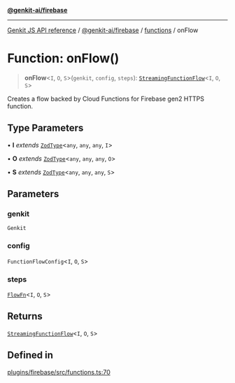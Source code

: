 [**@genkit-ai/firebase**](../../README.md)

***

[Genkit JS API reference](../../../../README.md) / [@genkit-ai/firebase](../../README.md) / [functions](../README.md) / onFlow

# Function: onFlow()

> **onFlow**\<`I`, `O`, `S`\>(`genkit`, `config`, `steps`): [`StreamingFunctionFlow`](../type-aliases/StreamingFunctionFlow.md)\<`I`, `O`, `S`\>

Creates a flow backed by Cloud Functions for Firebase gen2 HTTPS function.

## Type Parameters

• **I** *extends* [`ZodType`](../../../../genkit/namespaces/z/classes/ZodType.md)\<`any`, `any`, `any`, `I`\>

• **O** *extends* [`ZodType`](../../../../genkit/namespaces/z/classes/ZodType.md)\<`any`, `any`, `any`, `O`\>

• **S** *extends* [`ZodType`](../../../../genkit/namespaces/z/classes/ZodType.md)\<`any`, `any`, `any`, `S`\>

## Parameters

### genkit

`Genkit`

### config

`FunctionFlowConfig`\<`I`, `O`, `S`\>

### steps

[`FlowFn`](../../../../genkit/type-aliases/FlowFn.md)\<`I`, `O`, `S`\>

## Returns

[`StreamingFunctionFlow`](../type-aliases/StreamingFunctionFlow.md)\<`I`, `O`, `S`\>

## Defined in

[plugins/firebase/src/functions.ts:70](https://github.com/firebase/genkit/blob/286538acadb0c266800cfa4edc099546226d5af8/js/plugins/firebase/src/functions.ts#L70)
